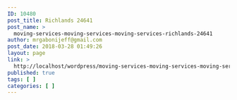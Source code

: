 ```yaml
---
ID: 10480
post_title: Richlands 24641
post_name: >
  moving-services-moving-services-moving-services-richlands-24641
author: mrgabonijeff@gmail.com
post_date: 2018-03-28 01:49:26
layout: page
link: >
  http://localhost/wordpress/moving-services-moving-services-moving-services-richlands-24641/
published: true
tags: [ ]
categories: [ ]
---
```

